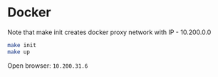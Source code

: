 # Docker

Note that make init creates docker proxy network with IP - 10.200.0.0

```sh
make init
make up
```

Open browser: `10.200.31.6`
